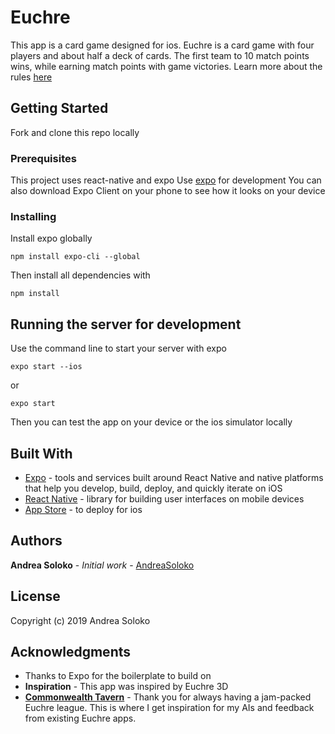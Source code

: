 # Euchre

This app is a card game designed for ios. Euchre is a card game with four players and about half a deck of cards. The first team to 10 match points wins, while earning match points with game victories. Learn more about the rules [here](https://bicyclecards.com/how-to-play/euchre/)

## Getting Started

Fork and clone this repo locally

### Prerequisites
This project uses react-native and expo
Use [expo](https://expo.io/) for development
You can also download Expo Client on your phone to see how it looks on your device

### Installing

Install expo globally

```
npm install expo-cli --global
```


Then install all dependencies with

```
npm install
```

## Running the server for development

Use the command line to start your server with expo

```
expo start --ios
```
or

```
expo start
```
Then you can test the app on your device or the ios simulator locally

## Built With

* [Expo](https://expo.io/learn) - tools and services built around React Native and native platforms that help you develop, build, deploy, and quickly iterate on iOS
* [React Native](https://facebook.github.io/react-native/docs/getting-started) - library for building user interfaces on mobile devices
* [App Store](https://developer.apple.com/app-store/review/guidelines/) - to deploy for ios

## Authors

**Andrea Soloko** - *Initial work* - [AndreaSoloko](https://github.com/soloko)

## License

Copyright (c) 2019 Andrea Soloko

## Acknowledgments

* Thanks to Expo for the boilerplate to build on
* **Inspiration** - This app was inspired by Euchre 3D
* **[Commonwealth Tavern](https://www.commonwealthchicago.com/)** - Thank you for always having a jam-packed Euchre league. This is where I get inspiration for my AIs and feedback from existing Euchre apps.
